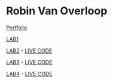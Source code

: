 # Robin Van Overloop

[Portfolio](https://github.com/robinvanoverloop/DEV5-myportfolio)

[LAB1](https://github.com/lienapaeps/dev5-lab1)

[LAB2](https://github.com/robinvanoverloop/DEV5-myportfolio/tree/main/dev5-lab2) - [LIVE CODE](https://codesandbox.io/s/mystifying-breeze-z31wlg?file=/style.css)

[LAB3]() - [LIVE CODE]()

[LAB4]() - [LIVE CODE]()
